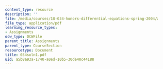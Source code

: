 ```yaml
---
content_type: resource
description: ''
file: /media/courses/18-034-honors-differential-equations-spring-2004/a5b8a93a1740a0ed10b530de40c44188_034soln1.pdf
file_type: application/pdf
learning_resource_types:
- Assignments
ocw_type: OCWFile
parent_title: Assignments
parent_type: CourseSection
resourcetype: Document
title: 034soln1.pdf
uid: a5b8a93a-1740-a0ed-10b5-30de40c44188
---
```

